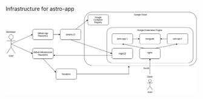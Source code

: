 Infrastructure for astro-app
![alt text](https://github.com/Joaffzie/astro-infrastructure/blob/master/astro-app-arch.png?raw=true)
